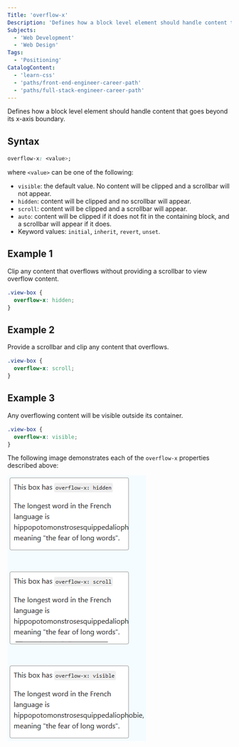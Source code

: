 ```yaml
---
Title: 'overflow-x'
Description: 'Defines how a block level element should handle content that goes beyond its x-axis boundary.'
Subjects:
  - 'Web Development'
  - 'Web Design'
Tags:
  - 'Positioning'
CatalogContent:
  - 'learn-css'
  - 'paths/front-end-engineer-career-path'
  - 'paths/full-stack-engineer-career-path'
---
```


Defines how a block level element should handle content that goes beyond its x-axis boundary.

## Syntax

```css
overflow-x: <value>;
```

where `<value>` can be one of the following:

- `visible`: the default value. No content will be clipped and a scrollbar will not appear.
- `hidden`: content will be clipped and no scrollbar will appear.
- `scroll`: content will be clipped and a scrollbar will appear.
- `auto`: content will be clipped if it does not fit in the containing block, and a scrollbar will appear if it does.
- Keyword values: `initial`, `inherit`, `revert`, `unset`.

## Example 1

Clip any content that overflows without providing a scrollbar to view overflow content.

```css
.view-box {
  overflow-x: hidden;
}
```

## Example 2

Provide a scrollbar and clip any content that overflows.

```css
.view-box {
  overflow-x: scroll;
}
```

## Example 3

Any overflowing content will be visible outside its container.

```css
.view-box {
  overflow-x: visible;
}
```

The following image demonstrates each of the `overflow-x` properties described above:

![Three examples of a div with a fixed width, each with a different overflow-x property](https://raw.githubusercontent.com/Codecademy/docs/main/media/css-overflow-x.png)

